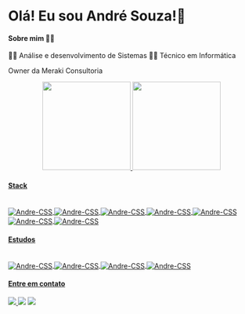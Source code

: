 
# Olá! Eu sou André Souza!👋

#### Sobre mim 🧑‍💻

👨‍🎓 Análise e desenvolvimento de Sistemas 
👨‍🎓 Técnico em Informática

Owner da Meraki Consultoria

<div align="center">
  <a href="https://github.com/ajjunior33">
  <img height="180em" src="https://github-readme-stats.vercel.app/api?username=ajjunior33&show_icons=true&theme=dracula&include_all_commits=true&count_private=true"/>
  <img height="180em" src="https://github-readme-stats.vercel.app/api/top-langs/?username=ajjunior33&layout=compact&langs_count=7&theme=dracula"/>
</div>


#### Stack
<div style="display: inline_block"><br>
  <img align="center" alt="Andre-CSS" src="https://img.shields.io/badge/React_Native-20232A?style=for-the-badge&logo=react&logoColor=61DAFB">
  <img align="center" alt="Andre-CSS" src="https://img.shields.io/badge/React-20232A?style=for-the-badge&logo=react&logoColor=61DAFB">
    <img align="center" alt="Andre-CSS" src="https://img.shields.io/badge/Node%20js-339933?style=for-the-badge&logo=nodedotjs&logoColor=white">
        <img align="center" alt="Andre-CSS" src="https://img.shields.io/badge/JavaScript-323330?style=for-the-badge&logo=javascript&logoColor=F7DF1E`">
            <img align="center" alt="Andre-CSS" src="https://img.shields.io/badge/TypeScript-007ACC?style=for-the-badge&logo=typescript&logoColor=white">
            <img align="center" alt="Andre-CSS" src="https://img.shields.io/badge/PostgreSQL-316192?style=for-the-badge&logo=postgresql&logoColor=white">
            <img align="center" alt="Andre-CSS" src="https://img.shields.io/badge/MongoDB-4EA94B?style=for-the-badge&logo=mongodb&logoColor=white">

</div>

#### Estudos

<div style="display: inline_block"><br>
      <img align="center" alt="Andre-CSS" src="https://img.shields.io/badge/Go-00ADD8?style=for-the-badge&logo=go&logoColor=white">
            <img align="center" alt="Andre-CSS" src="https://img.shields.io/badge/Flutter-02569B?style=for-the-badge&logo=flutter&logoColor=white`">
            <img align="center" alt="Andre-CSS" src="https://img.shields.io/badge/Lua-2C2D72?style=for-the-badge&logo=lua&logoColor=white">
            <img align="center" alt="Andre-CSS" src="https://img.shields.io/badge/Rust-black?style=for-the-badge&logo=rust&logoColor=#E57324">
</div>

  #### Entre em contato
<div style="display: inline_block">
  <a href="https://instagram.com/ajjunior33" target="_blank">
  <img src="https://img.shields.io/badge/-Instagram-%23E4405F?style=for-the-badge&logo=instagram&logoColor=white" target="_blank">
  </a>
  <a href = "mailto:ajjunior33@gmail.com"><img src="https://img.shields.io/badge/-Gmail-%23333?style=for-the-badge&logo=gmail&logoColor=white" target="_blank"></a>
  <a href="https://www.linkedin.com/in/ajjunior33" target="_blank"><img src="https://img.shields.io/badge/-LinkedIn-%230077B5?style=for-the-badge&logo=linkedin&logoColor=white" target="_blank"></a> 
 
</div>
